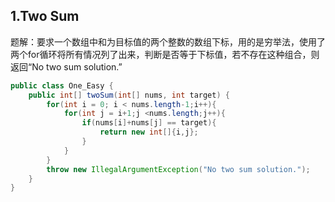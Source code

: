## 1.Two Sum

题解：要求一个数组中和为目标值的两个整数的数组下标，用的是穷举法，使用了两个for循环将所有情况列了出来，判断是否等于下标值，若不存在这种组合，则返回“No two sum solution.”

```java
public class One_Easy {
    public int[] twoSum(int[] nums, int target) {
        for(int i = 0; i < nums.length-1;i++){
            for(int j = i+1;j <nums.length;j++){
                if(nums[i]+nums[j] == target){
                    return new int[]{i,j};
                }
            }
        }
        throw new IllegalArgumentException("No two sum solution.");
    }
}
```



